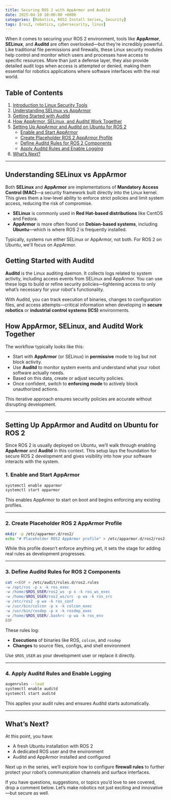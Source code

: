 ```yaml
---
title: Securing ROS 2 with AppArmor and Auditd 
date: 2025-04-10 10:00:00 +0000
categories: [Robotics, ROS2 Install Series, Security]
tags: [ros2, robotics, cybersecurity, linux]
---
```


When it comes to securing your ROS 2 environment, tools like **AppArmor**, **SELinux**, and **Auditd** are often overlooked—but they’re incredibly powerful. Like traditional file permissions and firewalls, these Linux security modules help control and monitor which users and processes have access to specific resources. More than just a defense layer, they also provide detailed audit logs when access is attempted or denied, making them essential for robotics applications where software interfaces with the real world.

## Table of Contents
1. [Introduction to Linux Security Tools](#introduction-to-linux-security-tools)
2. [Understanding SELinux vs AppArmor](#understanding-selinux-vs-apparmor)
3. [Getting Started with Auditd](#getting-started-with-auditd)
4. [How AppArmor, SELinux, and Auditd Work Together](#how-apparmor-selinux-and-auditd-work-together)
5. [Setting Up AppArmor and Auditd on Ubuntu for ROS 2](#setting-up-apparmor-and-auditd-on-ubuntu-for-ros-2)
    - [Enable and Start AppArmor](#1-enable-and-start-apparmor)
    - [Create Placeholder ROS 2 AppArmor Profile](#2-create-placeholder-ros-2-apparmor-profile)
    - [Define Auditd Rules for ROS 2 Components](#3-define-auditd-rules-for-ros-2-components)
    - [Apply Auditd Rules and Enable Logging](#4-apply-auditd-rules-and-enable-logging)
6. [What’s Next?](#whats-next)

---

## Understanding SELinux vs AppArmor

Both **SELinux** and **AppArmor** are implementations of **Mandatory Access Control (MAC)**—a security framework built directly into the Linux kernel. This gives them a low-level ability to enforce strict policies and limit system access, reducing the risk of compromise.

- **SELinux** is commonly used in **Red Hat-based distributions** like CentOS and Fedora.
- **AppArmor** is more often found on **Debian-based systems**, including **Ubuntu**—which is where ROS 2 is frequently installed.

Typically, systems run either SELinux or AppArmor, not both. For ROS 2 on Ubuntu, we'll focus on AppArmor.

## Getting Started with Auditd

**Auditd** is the Linux auditing daemon. It collects logs related to system activity, including access events from SELinux and AppArmor. You can use these logs to build or refine security policies—tightening access to only what’s necessary for your robot's functionality.

With Auditd, you can track execution of binaries, changes to configuration files, and access attempts—critical information when developing in **secure robotics** or **industrial control systems (ICS)** environments.

## How AppArmor, SELinux, and Auditd Work Together

The workflow typically looks like this:
- Start with **AppArmor** (or SELinux) in **permissive** mode to log but not block activity.
- Use **Auditd** to monitor system events and understand what your robot software actually needs.
- Based on this data, create or adjust security policies.
- Once confident, switch to **enforcing mode** to actively block unauthorized actions.

This iterative approach ensures security policies are accurate without disrupting development.

---

## Setting Up AppArmor and Auditd on Ubuntu for ROS 2

Since ROS 2 is usually deployed on Ubuntu, we’ll walk through enabling **AppArmor** and **Auditd** in this context. This setup lays the foundation for secure ROS 2 development and gives visibility into how your software interacts with the system.

### 1. Enable and Start AppArmor
```bash
systemctl enable apparmor
systemctl start apparmor
```
This enables AppArmor to start on boot and begins enforcing any existing profiles.

---

### 2. Create Placeholder ROS 2 AppArmor Profile
```bash
mkdir -p /etc/apparmor.d/ros2/
echo "# Placeholder ROS2 AppArmor profile" > /etc/apparmor.d/ros2/ros2-default
```
While this profile doesn’t enforce anything yet, it sets the stage for adding real rules as development progresses.

---

### 3. Define Auditd Rules for ROS 2 Components
```bash
cat <<EOF > /etc/audit/rules.d/ros2.rules
-w /opt/ros -p x -k ros_exec
-w /home/$ROS_USER/ros2_ws -p x -k ros_ws_exec
-w /home/$ROS_USER/ros2_ws/src -p wa -k ros_src
-w /etc/ros2 -p wa -k ros_conf
-w /usr/bin/colcon -p x -k colcon_exec
-w /usr/bin/rosdep -p x -k rosdep_exec
-w /home/$ROS_USER/.bashrc -p wa -k ros_env
EOF
```

These rules log:
- **Executions** of binaries like ROS, `colcon`, and `rosdep`
- **Changes** to source files, configs, and shell environment

Use `$ROS_USER` as your development user or replace it directly.

---

### 4. Apply Auditd Rules and Enable Logging
```bash
augenrules --load
systemctl enable auditd
systemctl start auditd
```
This applies your audit rules and ensures Auditd starts automatically.

---

## What’s Next?

At this point, you have:
- A fresh Ubuntu installation with ROS 2
- A dedicated ROS user and the environment
- Auditd and AppArmor installed and configured


Next up in the series, we’ll explore how to configure **firewall rules** to further protect your robot’s communication channels and surface interfaces.

If you have questions, suggestions, or topics you’d love to see covered, drop a comment below. Let’s make robotics not just exciting and innovative—but secure as well.
